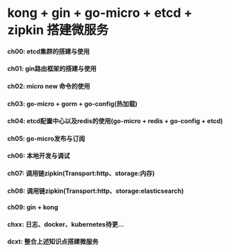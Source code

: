 # kong + gin + go-micro + etcd + zipkin 搭建微服务

#### ch00: etcd集群的搭建与使用

#### ch01: gin路由框架的搭建与使用

#### ch02: micro new 命令的使用

#### ch03: go-micro + gorm + go-config(热加载)

#### ch04: etcd配置中心以及redis的使用(go-micro + redis + go-config + etcd)

#### ch05: go-micro发布与订阅

#### ch06: 本地开发与调试

#### ch07: 调用链zipkin(Transport:http、storage:内存)

#### ch08: 调用链zipkin(Transport:http、storage:elasticsearch)

#### ch09: gin + kong

#### chxx: 日志、docker、kubernetes待更...

#### dcxt: 整合上述知识点搭建微服务